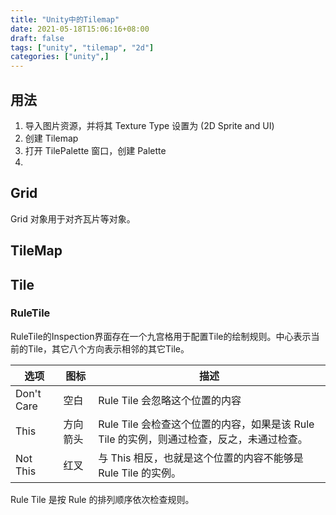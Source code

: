 ```yaml
---
title: "Unity中的Tilemap"
date: 2021-05-18T15:06:16+08:00
draft: false
tags: ["unity", "tilemap", "2d"]
categories: ["unity",]
---
```


## 用法

1. 导入图片资源，并将其 Texture Type 设置为 (2D Sprite and UI)
2. 创建 Tilemap 
3. 打开 TilePalette 窗口，创建 Palette
4. 

## Grid

Grid 对象用于对齐瓦片等对象。

## TileMap

## Tile

### RuleTile

RuleTile的Inspection界面存在一个九宫格用于配置Tile的绘制规则。中心表示当前的Tile，其它八个方向表示相邻的其它Tile。

|选项|图标|描述|
|-|-|-|
|Don't Care|空白|Rule Tile 会忽略这个位置的内容|
|This|方向箭头|Rule Tile 会检查这个位置的内容，如果是该 Rule Tile 的实例，则通过检查，反之，未通过检查。|
|Not This|红叉|与 This 相反，也就是这个位置的内容不能够是 Rule Tile 的实例。|

Rule Tile 是按 Rule 的排列顺序依次检查规则。


